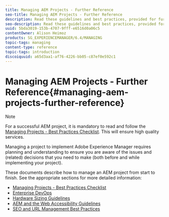 ```yaml
---
title: Managing AEM Projects - Further Reference
seo-title: Managing AEM Projects - Further Reference
description: Read these guidelines and best practices, provided for further reference, when managing your project.
seo-description: Read these guidelines and best practices, provided for further reference, when managing your project.
uuid: 5bda3019-153b-4707-9fff-e6516d0a06c5
contentOwner: Alison Heimoz
products: SG_EXPERIENCEMANAGER/6.4/MANAGING
topic-tags: managing
content-type: reference
topic-tags: introduction
discoiquuid: a65d3aa1-af76-4226-bb05-c87ef0e592c1
---
```


# Managing AEM Projects - Further Reference{#managing-aem-projects-further-reference}

>[!NOTE]
>
>For a successful AEM project, it is mandatory to read and follow the [Managing Projects - Best Practices Checklist](/help/managing/best-practices.md). This will ensure high quality services.

Managing a project to implement Adobe Experience Manager requires planning and understanding to ensure you are aware of the issues and (related) decisions that you need to make (both before and while implementing your project).

These documents describe how to manage an AEM project from start to finish. See the appropriate sections for more detailed information:

* [Managing Projects - Best Practices Checklist](/help/managing/best-practices.md)
* [Enterprise DevOps](/help/managing/enterprise-devops.md)
* [Hardware Sizing Guidelines](/help/managing/hardware-sizing-guidelines.md)
* [AEM and the Web Accessibility Guidelines](/help/managing/web-accessibility.md)
* [SEO and URL Management Best Practices](/help/managing/seo-and-url-management.md)